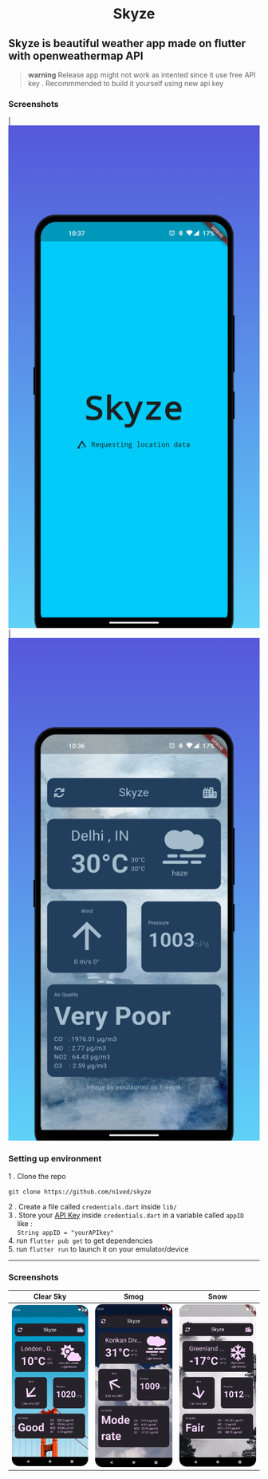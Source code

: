 <h1 align = center > Skyze </h1>

Skyze is beautiful weather app made on flutter with openweathermap API
---
> **warning**
> Release app might not work as intented since it use free API key . 
> Recommmended to build it yourself using new api key

<!-- ### INDEX
[1 . Setting up environment ]() -->
### Screenshots
| ![Loading](screenshots/1.png) | ![Main Screen 1](screenshots/2.png)
### Setting up environment 

1 . Clone the repo 
```
git clone https://github.com/n1ved/skyze
```

2 . Create a file called ```credentials.dart``` inside ```lib/``` \
3 . Store your [API Key](https://openweathermap.org/api) inside ```credentials.dart``` in a variable called ```appID``` \
&emsp; like : \
&emsp; ``` String appID = "yourAPIkey" ``` \
4. run ```flutter pub get``` to get dependencies \
5. run ```flutter run``` to launch it on your emulator/device

---
### Screenshots
| Clear Sky                              | Smog                                     | Snow                                    |
|----------------------------------------|------------------------------------------|---------------------------------------- |
| ![Clear](screenshots/clear_london.png) | ![Cloudy](screenshots/Mumbai_cloudy.png) | ![Snow](screenshots/greenland_snow.png) |



